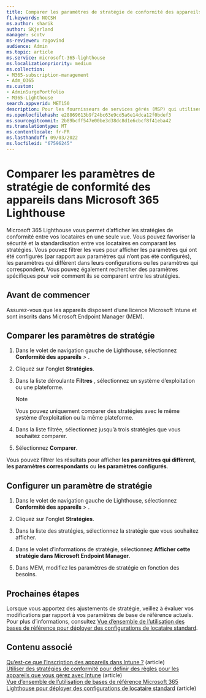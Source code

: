 ```yaml
---
title: Comparer les paramètres de stratégie de conformité des appareils dans Microsoft 365 Lighthouse
f1.keywords: NOCSH
ms.author: sharik
author: SKjerland
manager: scotv
ms-reviewer: ragovind
audience: Admin
ms.topic: article
ms.service: microsoft-365-lighthouse
ms.localizationpriority: medium
ms.collection:
- M365-subscription-management
- Adm_O365
ms.custom:
- AdminSurgePortfolio
- M365-Lighthouse
search.appverid: MET150
description: Pour les fournisseurs de services gérés (MSP) qui utilisent Microsoft 365 Lighthouse, découvrez comment comparer les paramètres de stratégie de conformité des appareils.
ms.openlocfilehash: e28869613b9f24bc63e9cd5a6e14dca12f0bdef3
ms.sourcegitcommit: 2b89bcff547e00be3d38dc8d1e6cbcf8f41eba42
ms.translationtype: MT
ms.contentlocale: fr-FR
ms.lasthandoff: 09/03/2022
ms.locfileid: "67596245"
---
```

# <a name="compare-device-compliance-policy-settings-in-microsoft-365-lighthouse"></a>Comparer les paramètres de stratégie de conformité des appareils dans Microsoft 365 Lighthouse

Microsoft 365 Lighthouse vous permet d’afficher les stratégies de conformité entre vos locataires en une seule vue. Vous pouvez favoriser la sécurité et la standardisation entre vos locataires en comparant les stratégies. Vous pouvez filtrer les vues pour afficher les paramètres qui ont été configurés (par rapport aux paramètres qui n’ont pas été configurés), les paramètres qui diffèrent dans leurs configurations ou les paramètres qui correspondent. Vous pouvez également rechercher des paramètres spécifiques pour voir comment ils se comparent entre les stratégies.

## <a name="before-you-begin"></a>Avant de commencer

Assurez-vous que les appareils disposent d’une licence Microsoft Intune et sont inscrits dans Microsoft Endpoint Manager (MEM).

## <a name="compare-policy-settings"></a>Comparer les paramètres de stratégie

1. Dans le volet de navigation gauche de Lighthouse, sélectionnez **Conformité des appareils** > .

2. Cliquez sur l'onglet **Stratégies**.

3. Dans la liste déroulante **Filtres** , sélectionnez un système d’exploitation ou une plateforme.

   > [!NOTE]
   > Vous pouvez uniquement comparer des stratégies avec le même système d’exploitation ou la même plateforme.

4. Dans la liste filtrée, sélectionnez jusqu’à trois stratégies que vous souhaitez comparer.

5. Sélectionnez **Comparer**.

Vous pouvez filtrer les résultats pour afficher **les paramètres qui diffèrent**, **les paramètres correspondants** ou **les paramètres configurés**.

## <a name="configure-a-policy-setting"></a>Configurer un paramètre de stratégie

1. Dans le volet de navigation gauche de Lighthouse, sélectionnez **Conformité des appareils** > .

2. Cliquez sur l'onglet **Stratégies**.

3. Dans la liste des stratégies, sélectionnez la stratégie que vous souhaitez afficher.

4. Dans le volet d’informations de stratégie, sélectionnez **Afficher cette stratégie dans Microsoft Endpoint Manager**.

5. Dans MEM, modifiez les paramètres de stratégie en fonction des besoins.

## <a name="next-steps"></a>Prochaines étapes

Lorsque vous apportez des ajustements de stratégie, veillez à évaluer vos modifications par rapport à vos paramètres de base de référence actuels. Pour plus d’informations, consultez [Vue d’ensemble de l’utilisation des bases de référence pour déployer des configurations de locataire standard](m365-lighthouse-deploy-standard-tenant-configurations-overview.md).

## <a name="related-content"></a>Contenu associé

[Qu’est-ce que l’inscription des appareils dans Intune ?](/mem/intune/enrollment/device-enrollment) (article)  
[Utiliser des stratégies de conformité pour définir des règles pour les appareils que vous gérez avec Intune](/mem/intune/protect/device-compliance-get-started) (article)  
[Vue d’ensemble de l’utilisation de bases de référence Microsoft 365 Lighthouse pour déployer des configurations de locataire standard](m365-lighthouse-deploy-standard-tenant-configurations-overview.md) (article)
